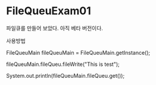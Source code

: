 # FileQueuExam01
파일큐를 만들어 보았다. 아직 베타 버전이다.

사용방법

FileQueuMain fileQueuMain = FileQueuMain.getInstance();

fileQueuMain.fileQueu.fileWrite("This is test");

System.out.println(fileQueuMain.fileQueu.get());
